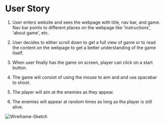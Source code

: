 # User Story

1) User enters website and sees the webpage with title, nav bar, and game. Nav bar points to different places on the webpage like 'instructions', 'about game', etc.

2) User decides to either scroll down to get a full view of game or to read the content on the webpage to get a better understanding of the game itself.

3) When user finally has the game on screen, player can click on a start button.

4) The game will consist of using the mouse to aim and and use spacebar to shoot. 

5) The player will aim at the enemies as they appear.

6) The enemies will appear at random times as long as the player is still alive.


![Wireframe-Sketch](https://user-images.githubusercontent.com/54961818/68144546-cacfe200-fee8-11e9-8e66-5cafe77394b0.png)
